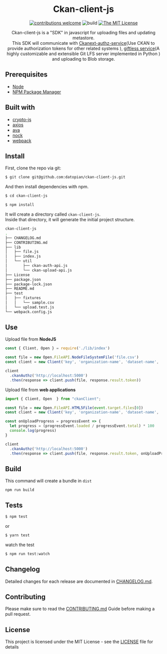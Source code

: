 <div align="center">

# Ckan-client-js

[![contributions welcome](https://img.shields.io/badge/contributions-welcome-brightgreen.svg?style=flat)](https://github.com/datopian/ckan-client-js/issues)
![build](https://github.com/datopian/ckan-client-js/workflows/ckan-client-js%20actions/badge.svg)
[![The MIT License](https://img.shields.io/badge/license-MIT-blue.svg?style=flat-square)](http://opensource.org/licenses/MIT)


Ckan-client-js is a "SDK" in javascript for uploading files and updating metastore.<br> This SDK will communicate with [Ckanext-authz-service](https://github.com/datopian/ckanext-authz-service)(Use CKAN to provide authorization tokens for other related systems
), [giftless service](https://github.com/datopian/giftless)(A highly customizable and extensible Git LFS server implemented in Python
) and uploading to Blob storage.

</div>

## Prerequisites

- [Node](https://nodejs.org/en/)
- [NPM Package Manager](https://www.npmjs.com/)

## Built with

- [crypto-js](https://cryptojs.gitbook.io/docs/)
- [axios](https://github.com/axios/axios)
- [ava](https://github.com/avajs/ava)
- [nock](https://github.com/nock/nock)
- [webpack](https://webpack.js.org/)

## Install

First, clone the repo via git:

```bash
$ git clone git@github.com:datopian/ckan-client-js.git
```

And then install dependencies with npm.

```bash
$ cd ckan-client-js
```

```bash
$ npm install
```

It will create a directory called `ckan-client-js`.<br>
Inside that directory, it will generate the initial project structure.

```bash
ckan-client-js
.
├── CHANGELOG.md
├── CONTRIBUTING.md
├── lib
│   ├── file.js
│   ├── index.js
│   └── util
│       ├── ckan-auth-api.js
│       └── ckan-upload-api.js
├── License
├── package.json
├── package-lock.json
├── README.md
├── test
│   ├── fixtures
│   │   └── sample.csv
│   └── upload.test.js
└── webpack.config.js
```

## Use

Upload file from **NodeJS**

```js
const { Client, Open } = require('./lib/index')

const file = new Open.FileAPI.NodeFileSystemFile('file.csv')
const client = new Client('key', 'organization-name', 'dataset-name', 'apiUrl')

client
  .ckanAuthz('http://localhost:5000')
  .then(response => client.push(file, response.result.token))
```

Upload file from **web applications**

```js
import { Client, Open  } from "ckanClient";

const file = new Open.FileAPI.HTML5File(event.target.files[0])
const client = new Client('key', 'organization-name', 'dataset-name', 'api')

const onUploadProgress = progressEvent => {
  let progress = (progressEvent.loaded / progressEvent.total) * 100
  console.log(progress)
}

client
  .ckanAuthz('http://localhost:5000')
  .then(response => client.push(file, response.result.token, onUploadProgress))
```

## Build

This command will create a bundle in `dist`

```
npm run build
```

## Tests

```bash
$ npm test
```

or

```bash
$ yarn test
```

watch the test

```bash
$ npm run test:watch
```

## Changelog

Detailed changes for each release are documented in [CHANGELOG.md](CHANGELOG.md).

## Contributing

Please make sure to read the [CONTRIBUTING.md](CONTRIBUTING.md) Guide before making a pull request.

## License

This project is licensed under the MIT License - see the [LICENSE](License) file for details

